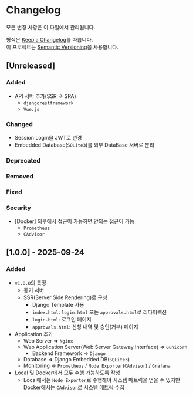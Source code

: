 # Changelog

모든 변경 사항은 이 파일에서 관리됩니다.

형식은 [Keep a Changelog](https://keepachangelog.com/ko/1.0.0/)를 따릅니다.  
이 프로젝트는 [Semantic Versioning](https://semver.org/lang/ko/)을 사용합니다.

## [Unreleased]

### Added

- API 서버 추가(SSR -> SPA)
    - `djangorestframework`
    - `Vue.js`

### Changed

- Session Login을 JWT로 변경
- Embedded Database(`SQLite3`)를 외부 DataBase 서버로 분리

### Deprecated

### Removed

### Fixed

### Security

- [Docker] 외부에서 접근이 가능하면 안되는 접근이 가능
    - `Prometheus`
    - `CAdvisor`

## [1.0.0] - 2025-09-24

### Added

- `v1.0.0`의 특징
    - 동기 서버
    - SSR(Server Side Rendering)로 구성
        - Django Template 사용
        - `index.html`: `login.html` 또는 `approvals.html`로 리다이렉션
        - `login.html`: 로그인 페이지
        - `approvals.html`: 신청 내역 및 승인(거부) 페이지
- Application 추가
    - Web Server => `Nginx`
    - Web Application Server(Web Server Gateway Interface) => `Gunicorn`
        - Backend Framework => `Django`
    - Database => Django Embedded DB(`SQLite3`)
    - Monitoring => `Prometheus` / `Node Exporter`(`CAdvisor`) / `Grafana`
- Local 및 Docker에서 모두 수행 가능하도록 작성
    - Local에서는 `Node Exporter`로 수행해야 시스템 메트릭을 얻을 수 있지만 Docker에서는 `CAdvisor`로 시스템 메트릭 수집